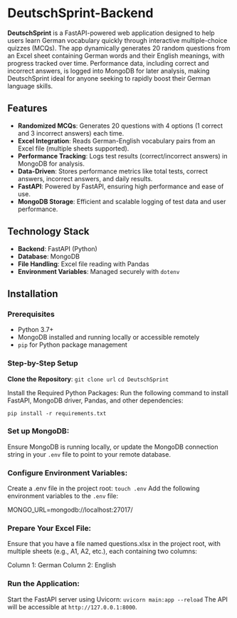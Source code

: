 # DeutschSprint-Backend

**DeutschSprint** is a FastAPI-powered web application designed to help users learn German vocabulary quickly through interactive multiple-choice quizzes (MCQs). The app dynamically generates 20 random questions from an Excel sheet containing German words and their English meanings, with progress tracked over time. Performance data, including correct and incorrect answers, is logged into MongoDB for later analysis, making DeutschSprint ideal for anyone seeking to rapidly boost their German language skills.

## Features

- **Randomized MCQs**: Generates 20 questions with 4 options (1 correct and 3 incorrect answers) each time.
- **Excel Integration**: Reads German-English vocabulary pairs from an Excel file (multiple sheets supported).
- **Performance Tracking**: Logs test results (correct/incorrect answers) in MongoDB for analysis.
- **Data-Driven**: Stores performance metrics like total tests, correct answers, incorrect answers, and daily results.
- **FastAPI**: Powered by FastAPI, ensuring high performance and ease of use.
- **MongoDB Storage**: Efficient and scalable logging of test data and user performance.

## Technology Stack

- **Backend**: FastAPI (Python)
- **Database**: MongoDB
- **File Handling**: Excel file reading with Pandas
- **Environment Variables**: Managed securely with `dotenv`

## Installation

### Prerequisites

- Python 3.7+
- MongoDB installed and running locally or accessible remotely
- `pip` for Python package management

### Step-by-Step Setup

**Clone the Repository**:
   `git clone url`
   `cd DeutschSprint`

Install the Required Python Packages:
Run the following command to install FastAPI, MongoDB driver, Pandas, and other dependencies:

`pip install -r requirements.txt`


### Set up MongoDB:
Ensure MongoDB is running locally, or update the MongoDB connection string in your `.env` file to point to your remote database.

### Configure Environment Variables:

Create a .env file in the project root:
`touch .env`
Add the following environment variables to the `.env` file:

MONGO_URL=mongodb://localhost:27017/

### Prepare Your Excel File:
Ensure that you have a file named questions.xlsx in the project root, with multiple sheets (e.g., A1, A2, etc.), each containing two columns:

Column 1: German
Column 2: English

### Run the Application:

Start the FastAPI server using Uvicorn:
`uvicorn main:app --reload`
The API will be accessible at `http://127.0.0.1:8000`.

